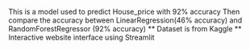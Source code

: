 This is a model used to predict House_price with 92% accuracy
Then compare the accuracy between LinearRegression(46% accuracy) and RandomForestRegressor (92% accuracy)
** Dataset is from Kaggle 
** Interactive website interface using Streamlit

